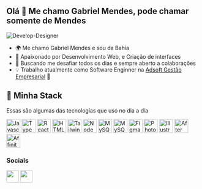 <h2>Olá 👋 Me chamo Gabriel Mendes, pode chamar somente de Mendes</h2>

![Develop-Designer](https://c.tenor.com/ISMPf_S7nwUAAAAC/designer-developer.gif)

 
* 🌍  Me chamo Gabriel Mendes e sou da Bahia
* 🧠  Apaixonado por Desenvolvimento Web, e Criação de interfaces 
* 🤝  Buscando me desafiar todos os dias e sempre aberto a colaborações
* 💡  Trabalho atualmente como Software Enginner na [Adsoft Gestão Empresarial](http://www.adsoft.com.br) 🚀

## 🔮 Minha Stack
 Essas são algumas das tecnologias que uso no dia a dia

<p align="left">
<a href="https://developer.mozilla.org/en-US/docs/Web/JavaScript" target="_blank" rel="noreferrer"><img src="https://raw.githubusercontent.com/danielcranney/readme-generator/main/public/icons/skills/javascript-colored.svg" width="36" height="36" alt="Javascript" /></a>
<a href="https://www.typescriptlang.org/" target="_blank" rel="noreferrer"><img src="https://raw.githubusercontent.com/danielcranney/readme-generator/main/public/icons/skills/typescript-colored.svg" width="36" height="36" alt="TypeScript" /></a>
<a href="https://pt-br.reactjs.org/" target="_blank" rel="noreferrer"><img src="https://raw.githubusercontent.com/danielcranney/readme-generator/main/public/icons/skills/react-colored.svg" width="36" height="36" alt="React" /></a>
<a href="https://developer.mozilla.org/en-US/docs/Glossary/HTML5" target="_blank" rel="noreferrer"><img src="https://raw.githubusercontent.com/danielcranney/readme-generator/main/public/icons/skills/html5-colored.svg" width="36" height="36" alt="HTML5" /></a>
<a href="https://tailwindcss.com/" target="_blank" rel="noreferrer"><img src="https://raw.githubusercontent.com/danielcranney/readme-generator/main/public/icons/skills/tailwindcss-colored.svg" width="36" height="36" alt="TailwindCSS" /></a>
<a href="https://nodejs.org/en/" target="_blank" rel="noreferrer"><img src="https://raw.githubusercontent.com/danielcranney/readme-generator/main/public/icons/skills/nodejs-colored.svg" width="36" height="36" alt="NodeJS" /></a>
<a href="https://www.postgresql.org" target="_blank" rel="noreferrer"><img src="https://raw.githubusercontent.com/danielcranney/readme-generator/main/public/icons/skills/mysql-colored.svg" width="36" height="36" alt="MySQL" /></a>
<a href="https://www.mysql.com/" target="_blank" rel="noreferrer"><img src="https://www.postgresql.org/media/img/about/press/elephant.png" width="36" height="36" alt="MySQL" /></a>
<a href="https://www.figma.com/" target="_blank" rel="noreferrer"><img src="https://raw.githubusercontent.com/danielcranney/readme-generator/main/public/icons/skills/figma-colored.svg" width="36" height="36" alt="Figma" /></a>
<a href="https://www.adobe.com/uk/products/photoshop.html" target="_blank" rel="noreferrer"><img src="https://www.adobe.com/content/dam/cc/us/en/creativecloud/max2020/mnemonics/photoshop.svg" width="36" height="36" alt="Photoshop" /></a>
<a href="adobe.com/uk/products/illustrator.html" target="_blank" rel="noreferrer"><img src="https://www.adobe.com/content/dam/cc/icons/illustrator.svg" width="36" height="36" alt="Illustrator" /></a>
<a href="https://www.adobe.com/uk/products/aftereffects.html" target="_blank" rel="noreferrer"><img src="https://www.adobe.com/content/dam/cc/icons/aftereffects.svg" width="36" height="36" alt="After Effects" /></a>
<a href="https://affinity.serif.com/pt-br/designer/" target="_blank" rel="noreferrer"><img src="https://upload.wikimedia.org/wikipedia/commons/9/9e/Affinity_designer_icon_2019.png" width="36" height="36" alt="Affinity Designer" /></a>
</p>

### Socials
                  
<p align="left">
<a href="https://github.com/mendesjar" target="_blank" rel="noreferrer"><img src="https://pbs.twimg.com/profile_images/1414990564408262661/r6YemvF9_400x400.jpg" width="32" height="32" /></a>
<a href="https://www.linkedin.com/in/gabriel-mendes-5b74b41b6" target="_blank" rel="noreferrer"><img src="https://raw.githubusercontent.com/danielcranney/readme-generator/main/public/icons/socials/linkedin.svg" width="32" height="32" /></a>

